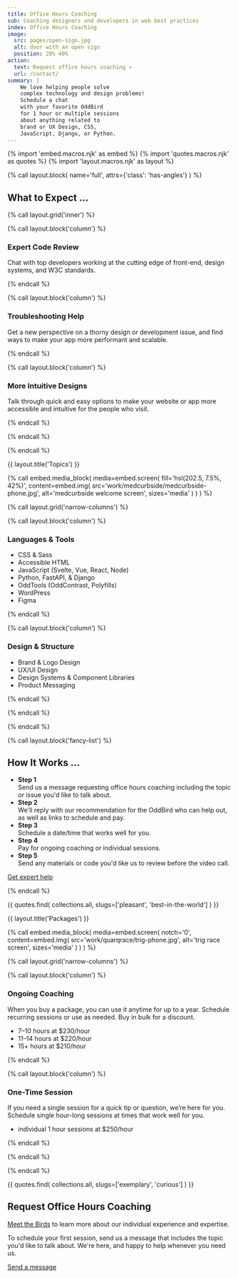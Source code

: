 ```yaml
---
title: Office Hours Coaching
sub: Coaching designers and developers in web best practices
index: Office Hours Coaching
image:
  src: pages/open-sign.jpg
  alt: door with an open sign
  position: 20% 40%
action:
  text: Request office hours coaching »
  url: /contact/
summary: |
    We love helping people solve
    complex technology and design problems!
    Schedule a chat
    with your favorite OddBird
    for 1 hour or multiple sessions
    about anything related to
    brand or UX Design, CSS,
    JavaScript, Django, or Python.
---
```


{% import 'embed.macros.njk' as embed %}
{% import 'quotes.macros.njk' as quotes %}
{% import 'layout.macros.njk' as layout %}

{% call layout.block(
  name='full',
  attrs={'class': 'has-angles'}
) %}

## What to Expect ...

{% call layout.grid('inner') %}

{% call layout.block('column') %}

### Expert Code Review

Chat with top developers
working at the cutting edge
of front-end, design systems,
and W3C standards.

{% endcall %}

{% call layout.block('column') %}

### Troubleshooting Help

Get a new perspective
on a thorny design or development issue,
and find ways to make your app
more performant and scalable.

{% endcall %}

{% call layout.block('column') %}

### More Intuitive Designs

Talk through quick and easy options
to make your website or app
more accessible and intuitive
for the people who visit.

{% endcall %}

{% endcall %}

{% endcall %}

{{ layout.title('Topics') }}

{% call embed.media_block(
  media=embed.screen(
    fill='hsl(202.5, 7.5%, 42%)',
    content=embed.img(
      src='work/medcurbside/medcurbside-phone.jpg',
      alt='medcurbside welcome screen',
      sizes='media'
    )
  )
) %}

{% call layout.grid('narrow-columns') %}

{% call layout.block('column') %}

### Languages & Tools

- CSS & Sass
- Accessible HTML
- JavaScript (Svelte, Vue, React, Node)
- Python, FastAPI, & Django
- OddTools (OddContrast, Polyfills)
- WordPress
- Figma

{% endcall %}

{% call layout.block('column') %}

### Design & Structure

- Brand & Logo Design
- UX/UI Design
- Design Systems & Component Libraries
- Product Messaging

{% endcall %}

{% endcall %}

{% endcall %}

{% call layout.block('fancy-list') %}

## How It Works ...

- **Step 1** \
  Send us a message
  requesting office hours coaching
  including the topic or issue
  you'd like to talk about.
- **Step 2** \
  We'll reply with our recommendation
  for the OddBird who can help out,
  as well as links to schedule and pay.
- **Step 3** \
  Schedule a date/time
  that works well for you.
- **Step 4** \
  Pay for ongoing coaching
  or individual sessions.
- **Step 5** \
  Send any materials or code
  you'd like us to review
 before the video call.

 [Get expert help](/contact/)

{% endcall %}

{{ quotes.find(
  collections.all,
  slugs=['pleasant', 'best-in-the-world']
) }}

{{ layout.title('Packages') }}

{% call embed.media_block(
  media=embed.screen(
    notch='0',
    content=embed.img(
      src='work/quarqrace/trig-phone.jpg',
      alt='trig race screen',
      sizes='media'
    )
  )
) %}

{% call layout.grid('narrow-columns') %}

{% call layout.block('column') %}

### Ongoing Coaching

When you buy a package,
you can use it anytime for up to a year.
Schedule recurring sessions
or use as needed.
Buy in bulk for a discount.

- 7–10 hours at $230/hour
- 11–14 hours at $220/hour
- 15+ hours at $210/hour

{% endcall %}

{% call layout.block('column') %}

### One-Time Session

If you need a single session
for a quick tip or question,
we’re here for you.
Schedule single hour-long sessions
at times that work well for you.

- individual 1 hour sessions at $250/hour

{% endcall %}

{% endcall %}

{% endcall %}

{{ quotes.find(
  collections.all,
  slugs=['exemplary', 'curious']
) }}

## Request Office Hours Coaching

[Meet the Birds](/about/#meet-the-birds)
to learn more
about our individual
experience and expertise.

To schedule your first session,
send us a message that includes
the topic you'd like to talk about.
We're here,
and happy to help
whenever you need us.

[Send a message](/contact/)
